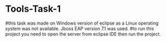 # Tools-Task-1
#this task was made on Windows version of eclipse as a Linux operating system was not available. Jboss EAP version 7.1 was used.
#to run this project you need to open the server from eclipse IDE then run the project. 

